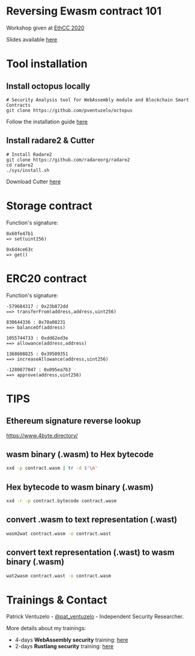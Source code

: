 # Reversing Ewasm contract 101

Workshop given at [EthCC 2020](https://ethcc.io/)


Slides available [here](https://webassembly-security.com/reversing-ewasm-contract/)


# Tool installation

## Install octopus locally
```
# Security Analysis tool for WebAssembly module and Blockchain Smart Contracts
git clone https://github.com/pventuzelo/octopus
```
Follow the installation guide [here](https://github.com/pventuzelo/octopus#quick-start)

## Install radare2 & Cutter
```
# Install Radare2
git clone https://github.com/radareorg/radare2
cd radare2
./sys/install.sh
```
Download Cutter [here](https://github.com/radareorg/cutter/releases/tag/v1.10.1)

# Storage contract 


Function's signature:

```
0x60fe47b1
=> set(uint256)

0x6d4ce63c
=> get()
```



# ERC20 contract


Function's signature:

```
-579684317 : 0x23b872dd
==> transferFrom(address,address,uint256)

830644336 : 0x70a08231
==> balanceOf(address) 

1055744733 : 0xdd62ed3e
==> allowance(address,address) 

1368608825 : 0x39509351
==> increaseAllowance(address,uint256)

-1280877047 : 0x095ea7b3
==> approve(address,uint256)
```

# TIPS

## Ethereum signature reverse lookup

https://www.4byte.directory/

## wasm binary (.wasm) to Hex bytecode

``` sh
xxd -p contract.wasm | tr -d $'\n'
```

## Hex bytecode to wasm binary (.wasm)

``` sh
xxd -r -p contract.bytecode contract.wasm
```

## convert .wasm to text representation (.wast)

``` sh
wasm2wat contract.wasm -o contract.wast
```

## convert text representation (.wast) to wasm binary (.wasm)

``` sh
wat2wasm contract.wast -o contract.wasm
```

# Trainings & Contact

Patrick Ventuzelo - [@pat_ventuzelo](https://twitter.com/pat_ventuzelo) - Independent Security Researcher.


More details about my trainings:
* 4-days **WebAssembly security** training: [here](https://webassembly-security.com/trainings/)
* 2-days **Rustlang security** training: [here](https://webassembly-security.com/rust-security-training/)

